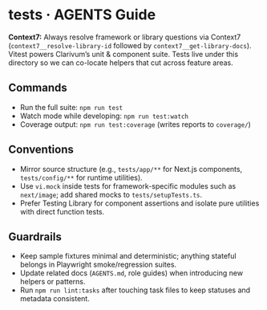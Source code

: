 # tests · AGENTS Guide

**Context7:** Always resolve framework or library questions via Context7 (`context7__resolve-library-id` followed by `context7__get-library-docs`).
Vitest powers Clarivum’s unit & component suite. Tests live under this directory so we can co-locate helpers that cut across feature areas.

## Commands

- Run the full suite: `npm run test`
- Watch mode while developing: `npm run test:watch`
- Coverage output: `npm run test:coverage` (writes reports to `coverage/`)

## Conventions

- Mirror source structure (e.g., `tests/app/**` for Next.js components, `tests/config/**` for runtime utilities).
- Use `vi.mock` inside tests for framework-specific modules such as `next/image`; add shared mocks to `tests/setupTests.ts`.
- Prefer Testing Library for component assertions and isolate pure utilities with direct function tests.

## Guardrails

- Keep sample fixtures minimal and deterministic; anything stateful belongs in Playwright smoke/regression suites.
- Update related docs (`AGENTS.md`, role guides) when introducing new helpers or patterns.
- Run `npm run lint:tasks` after touching task files to keep statuses and metadata consistent.
